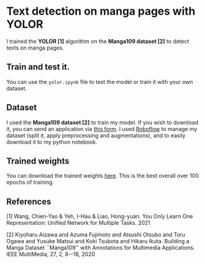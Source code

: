 # Text detection on manga pages with YOLOR

I trained the **YOLOR [1]** algorithm on the **Manga109 dataset [2]** to detect texts on manga pages.

## Train and test it.
You can use the ``yolor.ipynb`` file to test the model or train it with your own dataset.

## Dataset
I used the **Manga109 dataset [2]** to train my model. If you wish to download it, you can send an application via [this form]( https://docs.google.com/forms/d/e/1FAIpQLSefUGHUlkDfYlnOKLZlBqRtqlhmZWmhL1_NBfZ24zHOeCoguA/viewform). I used [Roboflow](https://roboflow.com/) to manage my dataset (split it, apply preprocessing and augmentations), and to easily download it to my python notebook.

## Trained weights
You can download the trained weights [here](https://drive.google.com/file/d/1yEN1xPaFNhnbzyUqomABDlm3c50lXv3W/view?usp=sharing). This is the best overall over 100 epochs of training.

## References

<a id="1">[1]</a> 
Wang, Chien-Yao & Yeh, I-Hau & Liao, Hong-yuan. 
You Only Learn One Representation: Unified Network for Multiple Tasks.
2021

<a id="2">[2]</a> 
Kiyoharu Aizawa and Azuma Fujimoto and Atsushi Otsubo and Toru Ogawa and Yusuke Matsui and Koki Tsubota and Hikaru Ikuta. 
Building a Manga Dataset ``Manga109'' with Annotations for Multimedia Applications.
IEEE MultiMedia, 27, 2, 8--18, 2020


